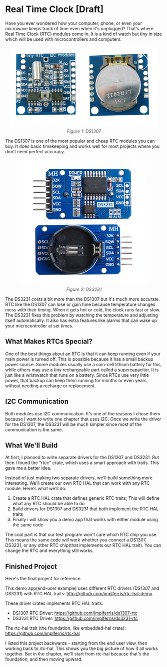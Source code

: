 # Real Time Clock [Draft]

Have you ever wondered how your computer, phone, or even your microwave keeps track of time even when it's unplugged? That's where Real Time Clock (RTC) modules come in. It is a kind of watch but tiny in size which will be used with microcontrollers and computers.

<div style="text-align: center;">
  <a href="./images/ds1307.png"><img style="display: block; margin: auto;" alt="DS1307" src="./images/ds1307.png"/></a>
  <figcaption style="font-style: italic; margin-top: 8px; color: #555;">
    Figure 1: DS1307
  </figcaption>
</div> 

The DS1307 is one of the most popular and cheap RTC modules you can buy. It does basic timekeeping and works well for most projects where you don't need perfect accuracy.

<div style="text-align: center;">
  <a href="./images/DS3231.png"><img style="display: block; margin: auto;" alt="DS3231" src="./images/DS3231.png"/></a>
  <figcaption style="font-style: italic; margin-top: 8px; color: #555;">
    Figure 2: DS3231
  </figcaption>
</div> 

The DS3231 costs a bit more than the DS1307 but it's much more accurate. RTC like the DS1307 can lose or gain time because temperature changes mess with their timing. When it gets hot or cold, the clock runs fast or slow. The DS3231 fixes this problem by watching the temperature and adjusting itself automatically. It also has extra features like alarms that can wake up your microcontroller at set times.

## What Makes RTCs Special?

One of the best things about an RTC is that it can keep running even if your main power is turned off. This is possible because it has a small backup power source. Some modules usually use a coin-cell lithium battery for this, while others may use a tiny rechargeable part called a supercapacitor. It is just like a wristwatch that runs on a battery. Since RTCs use very little power, that backup can keep them running for months or even years without needing a recharge or replacement.

## I2C Communication

Both modules use I2C communication. It's one of the reasons I chose them because I want to write one chapter that uses I2C. Once we write the driver for the DS1307, the DS3231 will be much simpler since most of the communication is the same.

## What We'll Build

At first, I planned to write separate drivers for the DS1307 and DS3231. But then I found the "rtcc" crate, which uses a smart approach with traits. This gave me a better idea.

Instead of just making two separate drivers, we'll build something more interesting. We'll create our own RTC HAL that can work with any RTC module. Here's what we'll do:

1. Create a RTC HAL crate that defines generic RTC traits; This will define what any RTC should be able to do
2. Build drivers for DS1307 and DS3231 that both implement the RTC HAL traits
3. Finally i will show you a demo app that works with either module using the same code

The cool part is that our test program won't care which RTC chip you use. This means the same code will work whether you connect a DS1307, DS3231, or any other RTC chip(that implements our RTC HAL trait). You can change the RTC and everything still works.

## Finished Project

Here's the final project for reference.

This demo app(end-user example) uses different RTC drivers (DS1307 and DS3231) with RTC HAL traits:
http://github.com/implferris/rtc-hal-demo

These driver crates implements RTC HAL traits:
- DS1307 RTC Driver: https://github.com/implferris/ds1307-rtc
- DS3231 RTC Driver: https://github.com/implferris/ds3231-rtc

The rtc-hal trait (the foundation, like embedded-hal crate):
https://github.com/implferris/rtc-hal

I listed this project backwards - starting from the end user view, then working back to rtc-hal. This shows you the big picture of how it all works together. But in the chapter, we'll start from rtc-hal because that's the foundation, and then moving upward.
 